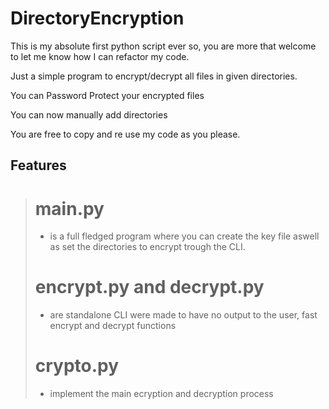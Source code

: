 # DirectoryEncryption

This is my absolute first python script ever so, you are more that welcome to let me know how I can refactor my code.

Just a simple program to encrypt/decrypt all files in given directories.

You can Password Protect your encrypted files

You can now manually add directories

You are free to copy and re use my code as you please.

## Features

> # main.py
>
> - is a full fledged program where you can create the key file aswell as set the directories to encrypt trough the CLI.
>
> # encrypt.py and decrypt.py
>
> - are standalone CLI were made to have no output to the user, fast encrypt and decrypt functions
>
> # crypto.py
>
> - implement the main ecryption and decryption process
